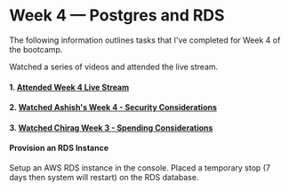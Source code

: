 # Week 4 — Postgres and RDS

The following information outlines tasks that I've completed for Week 4 of the bootcamp.

Watched a series of videos and attended the live stream.
#### 1. [Attended Week 4 Live Stream](https://www.youtube.com/watch?v=EtD7Kv5YCUs) 
#### 2. [Watched Ashish's Week 4 - Security Considerations](https://www.youtube.com/watch?v=UourWxz7iQg&list=PLBfufR7vyJJ7k25byhRXJldB5AiwgNnWv&index=45) 
#### 3. [Watched Chirag Week 3 - Spending Considerations](#) 

#### Provision an RDS Instance  
Setup an AWS RDS instance in the console. Placed a temporary stop (7 days then system will restart) on the RDS database.
